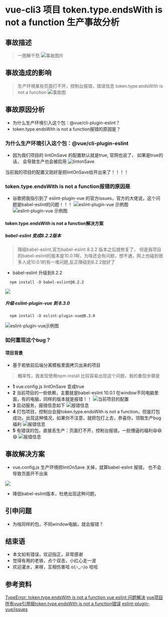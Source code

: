 # vue-cli3 项目 token.type.endsWith is not a function 生产事故分析

## 事故描述

> 一图解千愁
![事故图片](https://api2.mubu.com/v3/document_image/5e0327cb-f065-40cf-9117-cf814af1d9d0-2331693.jpg)

## 事故造成的影响

> 生产环境某些页面打不开，控制台报错，错误信息 token.type.endsWith is not a function
![事故图](https://api2.mubu.com/v3/document_image/4b68572d-8490-49a8-af91-7ad677b1b8c5-2331693.jpg)

## 事故原因分析

* 为什么生产环境引入这个包：@vue/cli-plugin-eslint？
* token.type.endsWith is not a function报错的原因是？

### 为什么生产环境引入这个包：@vue/cli-plugin-eslint

* 因为我们项目的 lintOnSave 的配置默认就是true, 官网也说了， 如果是true的话， 会导致生产也会被启用
![lintonSave](https://api2.mubu.com/v3/document_image/e9433c74-2734-4c15-8080-996ee8148492-2331693.jpg)

当前我的项目的配置又刚好是把lintOnSave给开出来了！！！！

### token.type.endsWith is not a function报错的原因是

* 谷歌把我指引到了 eslint-plugin-vue 的官方issues，官方的大佬说，这个问题是babel-eslint的问题！！！
![eslint-plugin-vue 示例图](https://api2.mubu.com/v3/document_image/aa72f63d-7280-40db-a039-064026d0a13c-2331693.jpg)
![eslint-plugin-vue 示例图](https://api2.mubu.com/v3/document_image/aa72f63d-7280-40db-a039-064026d0a13c-2331693.jpg)

#### token.type.endsWith is not a function解决方案

##### babel-eslint 变成8.2.2版本

> 降级babel-eslint,官方babel-eslint 8.2.2 版本之后就修复了， 但是我项目的babel-eslint的版本是10.0.1啊，为啥还会有问题，想不通，网上也碰到很多人说10.0.1的有一堆问题,反正降级到8.2.2就好了

* babel-eslint 升级到8.2.2  

```npm
  npm install -D babel-eslint@8.2.2
```

![](https://api2.mubu.com/v3/document_image/d4c1b831-9340-486f-ab8a-ee42015014b9-2331693.jpg)

##### 升级 eslint-plugin-vue 到 8.3.0

```npm
  npm install -D eslint-plugin-vue@8.3.0
```

![eslint-plugin-vue示例图](https://api2.mubu.com/v3/document_image/938adc51-fc28-4280-9a0c-4e126cddd7d2-2331693.jpg)

### 如何重现这个bug？

#### 项目背景

* 基于若依前后端分离模板里面拷贝出来的项目

> 概率性，我发现使用npm install 比较容易出现这个问题，我的重现步骤是

* **1**  vue.config.js lintOnSave 变成true
* **2**  当前项目的一些依赖，主要就是babel-eslint 10.0.1 在window不同电脑里面，有的电脑，同样的版本就是报错！！
![当前项目的配置](https://api2.mubu.com/v3/document_image/56c9f39b-45ba-4fbf-b56f-b540611f8a45-2331693.jpg)
* **3**  启动服务，报错信息如下
![报错信息](https://api2.mubu.com/v3/document_image/6dacea94-d304-4e8f-84a3-2586ef5183f9-2331693.jpg)
* **4**  打包项目，控制台会报token.type.endsWith is not a function，但是打包成功，出现这种情况，如果你不注意，就把包打上去，恭喜你，领取生产bug福利
![报错信息](https://api2.mubu.com/v3/document_image/8dfd47d7-39a1-4ca2-ab26-37bcbd081b46-2331693.jpg)
* **5**  有错误的包，直接丢生产：页面打不开，控制台报错，一脸懵逼的福利😄😄😄
![报错信息](https://api2.mubu.com/v3/document_image/4b68572d-8490-49a8-af91-7ad677b1b8c5-2331693.jpg)

## 事故解决方案

* vue.config.js 生产环境把lintOnSave 关掉，就算babel-eslint 报错， 也不会导致页面开不出来

![](https://api2.mubu.com/v3/document_image/0620340d-2824-4430-9424-0e49fc34592a-2331693.jpg)

* 降低babel-eslint版本，杜绝出现这种问题，

## 引申问题

* 为啥同样的包，不同window电脑，就会报错？

## 结束语

* 本文如有错误，欢迎指正，非常感谢
* 觉得有用的老铁，点个双击，小红心走一波
* 欢迎灌水，来呀，互相伤害哈 o(∩_∩)o 哈哈

## 参考资料

[TypeError: token.type.endsWith is not a function vue eslint 问题解决](https://blog.csdn.net/qq_41011894/article/details/120793391)
[vue项目所有vue引用报token.type.endsWith is not a function错误](https://zhuanlan.zhihu.com/p/426628743)
[eslint-plugin-vue/issues](https://github.com/vuejs/eslint-plugin-vue/issues?q=token.type.endsWith+is+not+a+function)
